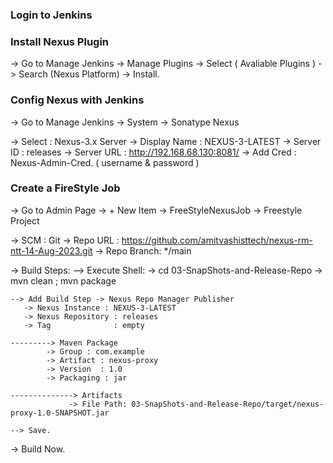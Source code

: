 ### Login to Jenkins 

### Install Nexus Plugin 
-> Go to Manage Jenkins -> Manage Plugins -> Select ( Avaliable Plugins ) -> Search (Nexus Platform) -> Install.  



### Config Nexus with Jenkins
-> Go to Manage Jenkins -> System -> Sonatype Nexus 

-> Select : Nexus-3.x Server
-> Display Name : NEXUS-3-LATEST
-> Server ID    : releases 
-> Server URL   : http://192.168.68.130:8081/
-> Add Cred     : Nexus-Admin-Cred. ( username & password )


### Create a FireStyle Job 
-> Go to Admin Page  -> + New Item -> FreeStyleNexusJob -> Freestyle Project

-> SCM : Git 
-> Repo URL : https://github.com/amitvashisttech/nexus-rm-ntt-14-Aug-2023.git
-> Repo Branch: */main

-> Build Steps: 
   --> Execute Shell:
    -> cd 03-SnapShots-and-Release-Repo
    -> mvn clean ; mvn package

    --> Add Build Step -> Nexus Repo Manager Publisher 
       -> Nexus Instance : NEXUS-3-LATEST
       -> Nexus Repository : releases
       -> Tag              : empty

    ---------> Maven Package
            -> Group : com.example
            -> Artifact : nexus-proxy
            -> Version  : 1.0
            -> Packaging : jar

    --------------> Artifacts
                 -> File Path: 03-SnapShots-and-Release-Repo/target/nexus-proxy-1.0-SNAPSHOT.jar

    --> Save. 


-> Build Now.     